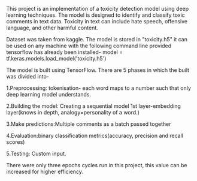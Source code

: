 This project is an implementation of a toxicity detection model using deep learning techniques. The model is designed to identify and classify toxic comments in text data. Toxicity in text can include hate speech, offensive language, and other harmful content.

Dataset was taken from kaggle. The model is stored in "toxicity.h5" it can be used on any machine with the following command line provided tensorflow has already been installed-
model = tf.keras.models.load_model('toxicity.h5')

The model is built using TensorFlow.
There are 5 phases in which the built was divided into-


1.Preprocessing:
tokenisation- each word maps to a number such that only deep learning model understands.

2.Building the model: Creating a sequential model
1st layer-embedding layer(knows in depth, analogy=personality of a word.)

3.Make predictions:Multiple comments as a batch passed together

4.Evaluation:binary classification metrics(accuracy, precision and recall scores)

5.Testing:
Custom input.

There were only three epochs cycles run in this project, this value can be increased for higher efficiency.

